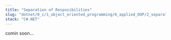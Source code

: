 ```yaml
---
title: "Separation of Resposibilities"
slug: "dotnet/0_c/1_object_oriented_programming/6_applied_OOP/2_separation_of_responsibilties"
stack: "C#.NET"
---
```


comin soon...